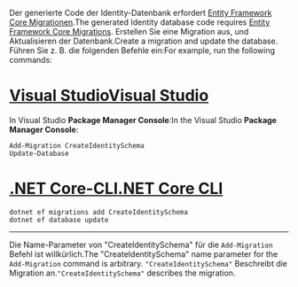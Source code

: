 <span data-ttu-id="c244e-101">Der generierte Code der Identity-Datenbank erfordert [Entity Framework Core Migrationen](/ef/core/managing-schemas/migrations/).</span><span class="sxs-lookup"><span data-stu-id="c244e-101">The generated Identity database code requires [Entity Framework Core Migrations](/ef/core/managing-schemas/migrations/).</span></span> <span data-ttu-id="c244e-102">Erstellen Sie eine Migration aus, und Aktualisieren der Datenbank.</span><span class="sxs-lookup"><span data-stu-id="c244e-102">Create a migration and update the database.</span></span> <span data-ttu-id="c244e-103">Führen Sie z. B. die folgenden Befehle ein:</span><span class="sxs-lookup"><span data-stu-id="c244e-103">For example, run the following commands:</span></span>

# <a name="visual-studiotabvisual-studio"></a>[<span data-ttu-id="c244e-104">Visual Studio</span><span class="sxs-lookup"><span data-stu-id="c244e-104">Visual Studio</span></span>](#tab/visual-studio)

<span data-ttu-id="c244e-105">In Visual Studio **Package Manager Console**:</span><span class="sxs-lookup"><span data-stu-id="c244e-105">In the Visual Studio **Package Manager Console**:</span></span>

```PMC
Add-Migration CreateIdentitySchema
Update-Database
```

# <a name="net-core-clitabnetcore-cli"></a>[<span data-ttu-id="c244e-106">.NET Core-CLI</span><span class="sxs-lookup"><span data-stu-id="c244e-106">.NET Core CLI</span></span>](#tab/netcore-cli)

```cli
dotnet ef migrations add CreateIdentitySchema
dotnet ef database update
```

------

<span data-ttu-id="c244e-107">Die Name-Parameter von "CreateIdentitySchema" für die `Add-Migration` Befehl ist willkürlich.</span><span class="sxs-lookup"><span data-stu-id="c244e-107">The "CreateIdentitySchema" name parameter for the `Add-Migration` command is arbitrary.</span></span> <span data-ttu-id="c244e-108">`"CreateIdentitySchema"` Beschreibt die Migration an.</span><span class="sxs-lookup"><span data-stu-id="c244e-108">`"CreateIdentitySchema"` describes the migration.</span></span>